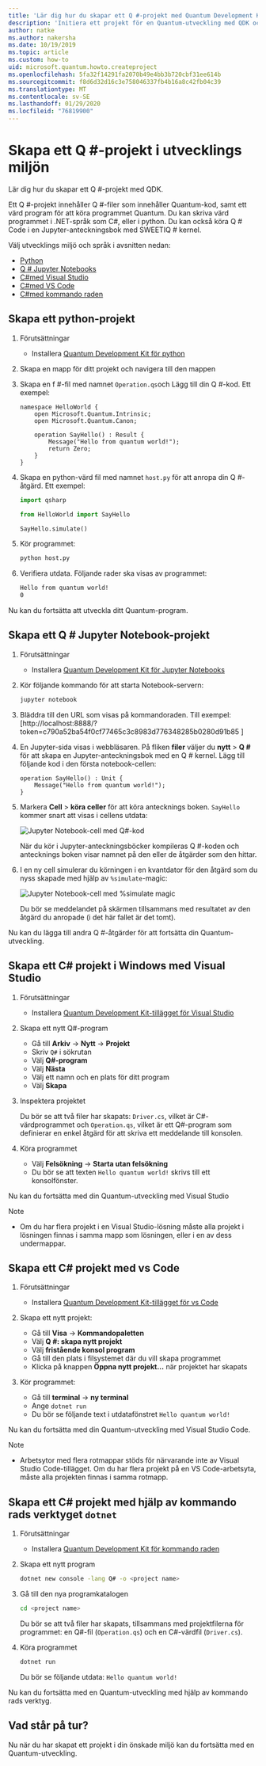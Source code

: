 ```yaml
---
title: 'Lär dig hur du skapar ett Q #-projekt med Quantum Development Kit (QDK)'
description: 'Initiera ett projekt för en Quantum-utveckling med QDK och Q # i den utvecklings miljö du väljer'
author: natke
ms.author: nakersha
ms.date: 10/19/2019
ms.topic: article
ms.custom: how-to
uid: microsoft.quantum.howto.createproject
ms.openlocfilehash: 5fa32f14291fa2070b49e4bb3b720cbf31ee614b
ms.sourcegitcommit: f8d6d32d16c3e758046337fb4b16a8c42fb04c39
ms.translationtype: MT
ms.contentlocale: sv-SE
ms.lasthandoff: 01/29/2020
ms.locfileid: "76819900"
---
```

# <a name="create-a-q-project-in-your-development-environment"></a>Skapa ett Q #-projekt i utvecklings miljön

Lär dig hur du skapar ett Q #-projekt med QDK.

Ett Q #-projekt innehåller Q #-filer som innehåller Quantum-kod, samt ett värd program för att köra programmet Quantum. Du kan skriva värd programmet i .NET-språk som C#, eller i python. Du kan också köra Q # Code i en Jupyter-anteckningsbok med SWEETIQ # kernel.

Välj utvecklings miljö och språk i avsnitten nedan:

* [Python](#create-a-python-project)
* [Q # Jupyter Notebooks](#create-a-q-jupyter-notebook-project)
* [C#med Visual Studio](#create-a-c-project-on-windows-using-visual-studio)
* [C#med VS Code](#create-a-c-project-using-vs-code)
* [C#med kommando raden](#create-a-c-project-using-the-dotnet-command-line-tool)

## <a name="create-a-python-project"></a>Skapa ett python-projekt

1. Förutsättningar

     * Installera [Quantum Development Kit för python](xref:microsoft.quantum.install.python)

1. Skapa en mapp för ditt projekt och navigera till den mappen

1. Skapa en f #-fil med namnet `Operation.qs`och Lägg till din Q #-kod. Ett exempel:

    ```qsharp
    namespace HelloWorld {
        open Microsoft.Quantum.Intrinsic;
        open Microsoft.Quantum.Canon;

        operation SayHello() : Result {
            Message("Hello from quantum world!");
            return Zero;
        }
    }
    ```

1. Skapa en python-värd fil med namnet `host.py` för att anropa din Q #-åtgärd. Ett exempel:

    ```python
    import qsharp

    from HelloWorld import SayHello

    SayHello.simulate()
    ```

1. Kör programmet:

    ```bash
    python host.py
    ```

1. Verifiera utdata. Följande rader ska visas av programmet:

    ```bash
    Hello from quantum world!
    0
    ```

Nu kan du fortsätta att utveckla ditt Quantum-program.

## <a name="create-a-q-jupyter-notebook-project"></a>Skapa ett Q # Jupyter Notebook-projekt

1. Förutsättningar

    * Installera [Quantum Development Kit för Jupyter Notebooks](xref:microsoft.quantum.install.jupyter)

1. Kör följande kommando för att starta Notebook-servern:

    ```bash
    jupyter notebook
    ```

1. Bläddra till den URL som visas på kommandoraden. Till exempel: [http://localhost:8888/?token=c790a52ba54f0cf77465c3c8983d776348285b0280d91b85 ]

1. En Jupyter-sida visas i webbläsaren. På fliken **filer** väljer du **nytt** > **Q #** för att skapa en Jupyter-anteckningsbok med en Q # kernel. Lägg till följande kod i den första notebook-cellen:

    ```qsharp
    operation SayHello() : Unit {
        Message("Hello from quantum world!");
    }
    ```

1. Markera **Cell** > **köra celler** för att köra antecknings boken. `SayHello` kommer snart att visas i cellens utdata:

    ![Jupyter Notebook-cell med Q#-kod](~/media/install-guide-jupyter.png)

    När du kör i Jupyter-anteckningsböcker kompileras Q #-koden och antecknings boken visar namnet på den eller de åtgärder som den hittar.

1. I en ny cell simulerar du körningen i en kvantdator för den åtgärd som du nyss skapade med hjälp av `%simulate`-magic:

    ![Jupyter Notebook-cell med %simulate magic](~/media/install-guide-jupyter-simulate.png)

    Du bör se meddelandet på skärmen tillsammans med resultatet av den åtgärd du anropade (i det här fallet är det tomt).

Nu kan du lägga till andra Q #-åtgärder för att fortsätta din Quantum-utveckling.

## <a name="create-a-c-project-on-windows-using-visual-studio"></a>Skapa ett C# projekt i Windows med Visual Studio

1. Förutsättningar

    * Installera [Quantum Development Kit-tillägget för Visual Studio](xref:microsoft.quantum.install.cs)

1. Skapa ett nytt Q#-program

    * Gå till **Arkiv** -> **Nytt** -> **Projekt**
    * Skriv `Q#` i sökrutan
    * Välj **Q#-program**
    * Välj **Nästa**
    * Välj ett namn och en plats för ditt program
    * Välj **Skapa**

1. Inspektera projektet

    Du bör se att två filer har skapats: `Driver.cs`, vilket är C#-värdprogrammet och `Operation.qs`, vilket är ett Q#-program som definierar en enkel åtgärd för att skriva ett meddelande till konsolen.

1. Köra programmet

    * Välj **Felsökning** -> **Starta utan felsökning**
    * Du bör se att texten `Hello quantum world!` skrivs till ett konsolfönster.

Nu kan du fortsätta med din Quantum-utveckling med Visual Studio

> [!NOTE]
> * Om du har flera projekt i en Visual Studio-lösning måste alla projekt i lösningen finnas i samma mapp som lösningen, eller i en av dess undermappar.  

## <a name="create-a-c-project-using-vs-code"></a>Skapa ett C# projekt med vs Code

1. Förutsättningar

    * Installera [Quantum Development Kit-tillägget för vs Code](xref:microsoft.quantum.install.cs)

1. Skapa ett nytt projekt:

    * Gå till **Visa** -> **Kommandopaletten**
    * Välj **Q #: skapa nytt projekt**
    * Välj **fristående konsol program**
    * Gå till den plats i filsystemet där du vill skapa programmet
    * Klicka på knappen **Öppna nytt projekt...** när projektet har skapats

1. Kör programmet:

    * Gå till **terminal** -> **ny terminal**
    * Ange `dotnet run`
    * Du bör se följande text i utdatafönstret `Hello quantum world!`

Nu kan du fortsätta med din Quantum-utveckling med Visual Studio Code.

> [!NOTE]
> * Arbetsytor med flera rotmappar stöds för närvarande inte av Visual Studio Code-tillägget. Om du har flera projekt på en VS Code-arbetsyta, måste alla projekten finnas i samma rotmapp.

## <a name="create-a-c-project-using-the-dotnet-command-line-tool"></a>Skapa ett C# projekt med hjälp av kommando rads verktyget `dotnet`

1. Förutsättningar

    * Installera [Quantum Development Kit för kommando raden](xref:microsoft.quantum.install.cs)

1. Skapa ett nytt program

    ```bash
    dotnet new console -lang Q# -o <project name>
    ```

1. Gå till den nya programkatalogen

    ```bash
    cd <project name>
    ```

    Du bör se att två filer har skapats, tillsammans med projektfilerna för programmet: en Q#-fil (`Operation.qs`) och en C#-värdfil (`Driver.cs`).

1. Köra programmet

    ```bash
    dotnet run
    ```

    Du bör se följande utdata: `Hello quantum world!`

Nu kan du fortsätta med en Quantum-utveckling med hjälp av kommando rads verktyg.

## <a name="whats-next"></a>Vad står på tur?

Nu när du har skapat ett projekt i din önskade miljö kan du fortsätta med en Quantum-utveckling.

